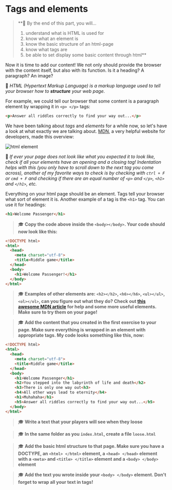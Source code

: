 # Tags and elements

> **🎯 By the end of this part, you will...
> 1. understand what is HTML is used for
> 2. know what an element is
> 3. know the basic structure of an html-page
> 4. know what tags are
> 5. be able to set display some basic content through html**

Now it is time to add our content! We not only should provide the browser
with the content itself, but also with its function. Is it a heading? A paragraph? An image?

🙋 *HTML (Hypertext Markup Language) is a markup language used to tell your browser how to **structure** your web page.*

For example, we could tell our browser that some content is a paragraph element by wrapping it in `<p> </p>` tags:

```HTML
<p>Answer all riddles correctly to find your way out...</p>
```

We have been talking about *tags* and *elements* for a while now, so let's have a look at what exactly we are talking about. [MDN](https://developer.mozilla.org/en-US/docs/Learn/HTML/Introduction_to_HTML/Getting_started), a very helpful website for developers, made this overview:

![html element](https://mdn.mozillademos.org/files/9347/grumpy-cat-small.png)

🙋 *If ever your page does not look like what you expected it to look like, check if all your elements have an opening and a closing tag! Indentation helps with this (you only have to scroll down to the next tag you come across), another of my favorite ways to check is by checking with `ctrl + F` or `cmd + F` and checking if there are an equal number of `<p>` and `</p>`, `<h1>` and `</h1>`, etc.*

Everything on your html page should be an element. Tags tell your browser what sort of element it is. Another example of a tag is the `<h1>` tag. You can use it for headings:

```HTML
<h1>Welcome Passenger</h1>
```

>  🎓 **Copy the code above inside the `<body></body>`. Your code should now look like this:**

```HTML
<!DOCTYPE html>
<html>
  <head>
    <meta charset="utf-8">
    <title>Riddle game</title>
  </head>
  <body>
    <h1>Welcome Passenger!</h1>
  </body>
</html>
```

>  🎓 **Examples of other elements are: `<h2></h2>`, `<h6></h6>`, `<ul></ul>`, `<ol></ol>`, can you figure out what they do? Check out [this awesome MDN article](https://developer.mozilla.org/en-US/docs/Learn/Getting_started_with_the_web/HTML_basics) for help and some more useful elements. Make sure to try them on your page!**

>  🎓 **Add the content that you created in the first exercise to your page. Make sure everything is wrapped in an element with appropriate tags. My code looks something like this, now:**

```HTML
<!DOCTYPE html>
<html>
  <head>
    <meta charset="utf-8">
    <title>Riddle game</title>
  </head>
  <body>
    <h1>Welcome Passenger</h1>
    <h2>You stepped into the labyrinth of life and death</h2>
    <h3>There is only one way out<h3>
    <h4>All other ways lead to eternity</h4>
    <h1>Muhahaha</h1>
    <h5>Answer all riddles correctly to find your way out...</h5>
  </body>
</html>
```
>  🎓 **Write a text that your players will see when they loose**

>  🎓 **In the same folder as you `index.html`, create a file `loose.html`**

>  🎓 **Add the basic html structure to that page. Make sure you have a DOCTYPE, an `<html> </html>` element, a `<head> </head>` element with a `<meta>` and `<title> </title>` element and a `<body> </body>` element**

>  🎓 **Add the text you wrote inside your `<body> </body>` element. Don't forget to wrap all your text in tags!**

